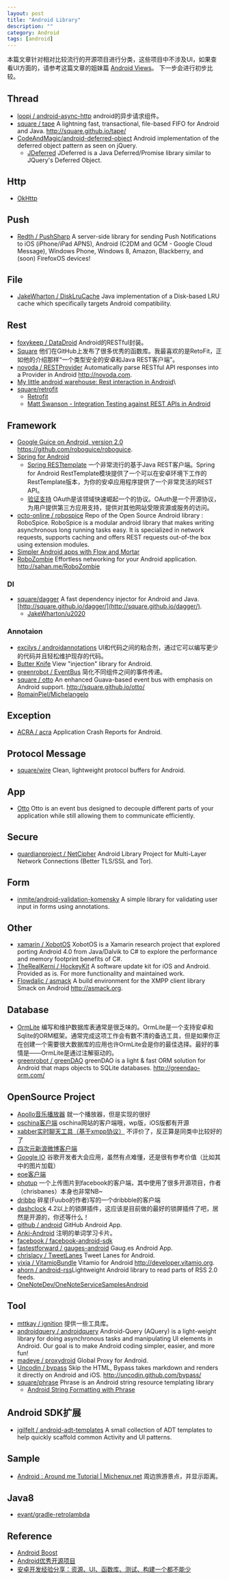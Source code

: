 ```yaml
---
layout: post
title: "Android Library"
description: ""
category: Android
tags: [android]
--- 
```

本篇文章针对相对比较流行的开源项目进行分类，这些项目中不涉及UI，如果查看UI方面的，请参考这篇文章的姐妹篇 [Android Views](http://johnnyfee.github.io/android/2013/12/23/android-view)。
下一步会进行初步比较。

## Thread
- [loopj / android-async-http](https://github.com/loopj/android-async-http) android的异步请求组件。
- [square / tape](https://github.com/square/tape) A lightning fast, transactional, file-based FIFO for Android and Java. <http://square.github.io/tape/>
- [CodeAndMagic/android-deferred-object](https://github.com/CodeAndMagic/android-deferred-object) Android implementation of the deferred object pattern as seen on jQuery.
    + [JDeferred](http://jdeferred.org/) JDeferred is a Java Deferred/Promise library similar to JQuery's Deferred Object.

## Http

- [OkHttp](http://square.github.io/okhttp/)

## Push

- [Redth / PushSharp](https://github.com/Redth/PushSharp) A server-side library for sending Push Notifications to iOS (iPhone/iPad APNS), Android (C2DM and GCM - Google Cloud Message), Windows Phone, Windows 8, Amazon, Blackberry, and (soon) FirefoxOS devices!

## File
- [JakeWharton / DiskLruCache](https://github.com/JakeWharton/DiskLruCache) Java implementation of a Disk-based LRU cache which specifically targets Android compatibility.

## Rest

- [foxykeep / DataDroid](https://github.com/foxykeep/DataDroid) Android的RESTful封装。
- [Square](https://github.com/square) 他们在GitHub上发布了很多优秀的函数库。我最喜欢的是RetoFit，正如他的介绍那样“一个类型安全的安卓和Java REST客户端”。
- [novoda / RESTProvider](https://github.com/novoda/RESTProvider) Automatically parse RESTful API responses into a Provider in Android <http://novoda.com>.
- [My little android warehouse: Rest interaction in Android](http://mytechaddiction.blogspot.com/2014/02/rest-interaction-in-android.html)\
- [square/retrofit](https://github.com/square/retrofit)
    + [Retrofit](http://square.github.io/retrofit/)
    + [Matt Swanson - Integration Testing against REST APIs in Android](http://www.mdswanson.com/blog/2014/02/24/integration-testing-rest-apis-for-android.html)

<!--more-->

## Framework

- [Google Guice on Android, version 2.0](https://github.com/roboguice/roboguice) https://github.com/roboguice/roboguice.
- [Spring for Android](http://www.springsource.org/spring-android) 
    - [Spring RESTtemplate]() 一个非常流行的基于Java REST客户端。Spring for Android RestTemplate模块提供了一个可以在安卓环境下工作的RestTemplate版本，为你的安卓应用程序提供了一个非常灵活的REST API。
    - [验证支持](http://static.springsource.org/spring-android/docs/1.0.x/reference/html/auth.html)  OAuth是该领域快速崛起一个的协议。OAuth是一个开源协议，为用户提供第三方应用支持，提供对其他网站受限资源或服务的访问。
- [octo-online / robospice](https://github.com/octo-online/robospice) Repo of the Open Source Android library : RoboSpice. RoboSpice is a modular android library that makes writing asynchronous long running tasks easy. It is specialized in network requests, supports caching and offers REST requests out-of-the box using extension modules.
- [Simpler Android apps with Flow and Mortar](http://corner.squareup.com/2014/01/mortar-and-flow.html)
- [RoboZombie](http://sahan.me/RoboZombie/) Effortless networking for your Android application. <http://sahan.me/RoboZombie>

### DI

- [square/dagger](https://github.com/square/dagger) A fast dependency injector for Android and Java. [http://square.github.io/dagger/](http://square.github.io/dagger/).
    + [JakeWharton/u2020](https://github.com/JakeWharton/u2020)

### Annotaion

- [excilys / androidannotations](https://github.com/excilys/androidannotations) UI和代码之间的粘合剂，通过它可以编写更少的代码并且轻松维护现存的代码。
- [Butter Knife](http://jakewharton.github.io/butterknife/) View "injection" library for Android. 
- [greenrobot / EventBus](https://github.com/greenrobot/EventBus) 简化不同组件之间的事件传递。
- [square / otto](https://github.com/square/otto) An enhanced Guava-based event bus with emphasis on Android support. <http://square.github.io/otto/>
- [RomainPiel/Michelangelo](https://github.com/RomainPiel/Michelangelo)

## Exception

- [ACRA / acra](https://github.com/ACRA/acra) Application Crash Reports for Android.

## Protocol Message

- [square/wire](https://github.com/square/wire) Clean, lightweight protocol buffers for Android.

## App

- [Otto](http://square.github.io/otto/) Otto is an event bus designed to decouple different parts of your application while still allowing them to communicate efficiently.

## Secure
- [guardianproject / NetCipher](https://github.com/guardianproject/NetCipher) Android Library Project for Multi-Layer Network Connections (Better TLS/SSL and Tor).

## Form

- [inmite/android-validation-komensky](https://github.com/inmite/android-validation-komensky) A simple library for validating user input in forms using annotations.

## Other
- [xamarin / XobotOS](https://github.com/xamarin/XobotOS) XobotOS is a Xamarin research project that explored porting Android 4.0 from Java/Dalvik to C# to explore the performance and memory footprint benefits of C#.
- [TheRealKerni / HockeyKit](https://github.com/TheRealKerni/HockeyKit) A software update kit for iOS and Android. Provided as is. For more functionality and maintained work.
- [Flowdalic / asmack](https://github.com/flowdalic/asmack) A build environment for the XMPP client library Smack on Android <http://asmack.org>.

## Database
- [OrmLite](http://ormlite.com/sqlite_java_android_orm.shtml) 编写和维护数据库表通常是很乏味的。OrmLite是一个支持安卓和Sqlite的ORM框架。通常完成这项工作会有数不清的备选工具，但是如果你正在创建一个需要很大数据库的应用也许OrmLite会是你的最佳选择。最好的事情是——OrmLite是通过注解驱动的。
- [greenrobot / greenDAO](https://github.com/greenrobot/greenDAO) greenDAO is a light & fast ORM solution for Android that maps objects to SQLite databases. <http://greendao-orm.com/>

## OpenSource Project
- [Apollo音乐播放器](https://github.com/Splitter/android_packages_apps_apolloMod) 就一个播放器，但是实现的很好
- [oschina客户端](https://github.com/Splitter/android_packages_apps_apolloMod)  oschina网站的客户端哦，wp版，iOS版都有开源
- [xabber实时聊天工具（基于xmpp协议）](http://www.eoeandroid.com/thread-272453-1-1.html) 不评价了，反正算是同类中比较好的了
- [四次元新浪微博客户端](https://github.com/qii/weiciyuan)
- [Google IO](https://code.google.com/p/iosched/)  谷歌开发者大会应用，虽然有点难懂，还是很有参考价值（比如其中的图片加载）
- [eoe客户端](https://github.com/eoecn/android-app/) 
- [photup](https://github.com/chrisbanes/photup)  一个上传图片到facebook的客户端，其中使用了很多开源项目，作者（chrisbanes）本身也非常NB~
- [dribbo](https://github.com/Issacw0ng/Dribbo)  碎星(Fuubo的作者)写的一个dribbble的客户端
- [dashclock](https://code.google.com/p/dashclock/) 4.2以上的锁屏插件，这应该是目前做的最好的锁屏插件了吧，居然是开源的，你还等什么！
- [github / android](https://github.com/github/android) GitHub Android App.
- [Anki-Android](https://github.com/nicolas-raoul/Anki-Android) 注明的单词学习卡片。
- [facebook / facebook-android-sdk](https://github.com/facebook/facebook-android-sdk/) 
- [fastestforward / gauges-android](https://github.com/fastestforward/gauges-android) Gaug.es Android App.
- [chrislacy / TweetLanes](https://github.com/chrislacy/TweetLanes) Tweet Lanes for Android.
- [yixia / VitamioBundle](https://github.com/yixia/VitamioBundle) Vitamio for Android <http://developer.vitamio.org>.
- [ahorn / android-rss](https://github.com/ahorn/android-rss)Lightweight Android library to read parts of RSS 2.0 feeds.
- [OneNoteDev/OneNoteServiceSamplesAndroid](https://github.com/OneNoteDev/OneNoteServiceSamplesAndroid)

## Tool
- [mttkay / ignition](https://github.com/mttkay/ignition) 提供一些工具库。
- [androidquery / androidquery](https://github.com/androidquery/androidquery) Android-Query (AQuery) is a light-weight library for doing asynchronous tasks and manipulating UI elements in Android. Our goal is to make Android coding simpler, easier, and more fun!
- [madeye / proxydroid](https://github.com/madeye/proxydroid) Global Proxy for Android.
- [Uncodin / bypass](https://github.com/Uncodin/bypass) Skip the HTML, Bypass takes markdown and renders it directly on Android and iOS. <http://uncodin.github.com/bypass/>
- [square/phrase](https://github.com/square/phrase/) Phrase is an Android string resource templating library
    + [Android String Formatting with Phrase](http://corner.squareup.com/2014/01/phrase.html)

## Android SDK扩展
- [jgilfelt / android-adt-templates](https://github.com/jgilfelt/android-adt-templates) A small collection of ADT templates to help quickly scaffold common Activity and UI patterns.

## Sample

- [Android : Around me Tutorial | Michenux.net](http://www.michenux.net/android-around-me-tutorial-974.html) 周边旅游景点，并显示距离。

## Java8

- [evant/gradle-retrolambda](https://github.com/evant/gradle-retrolambda)

## Reference
- [Android Boost](http://zouguangxian.github.io/android-boost/)
- [Android优秀开源项目](http://www.eoeandroid.com/thread-272453-1-1.html)
- [安卓开发经验分享：资源、UI、函数库、测试、构建一个都不能少](http://www.importnew.com/4868.html)